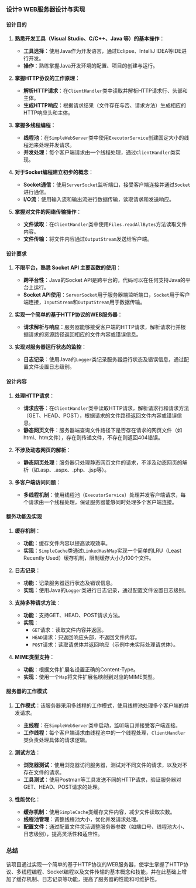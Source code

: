 ### 设计9 WEB服务器设计与实现

#### 设计目的

1. **熟悉开发工具（Visual Studio、C/C++、Java 等）的基本操作**：
   - **工具选择**：使用Java作为开发语言，通过Eclipse、IntelliJ IDEA等IDE进行开发。
   - **操作**：熟练掌握Java开发环境的配置、项目的创建与运行。

2. **掌握HTTP协议的工作原理**：
   - **解析HTTP请求**：在`ClientHandler`类中读取并解析HTTP请求行、头部和主体。
   - **生成HTTP响应**：根据请求结果（文件存在与否、请求方法）生成相应的HTTP响应头和主体。

3. **掌握多线程编程**：
   - **线程池**：在`SimpleWebServer`类中使用`ExecutorService`创建固定大小的线程池来处理并发请求。
   - **并发处理**：每个客户端请求由一个线程处理，通过`ClientHandler`类实现。

4. **对于Socket编程建立初步的概念**：
   - **Socket通信**：使用`ServerSocket`监听端口，接受客户端连接并通过`Socket`进行通信。
   - **I/O流**：使用输入流和输出流进行数据传输，读取请求和发送响应。

5. **掌握对文件的网络传输操作**：
   - **文件读取**：在`ClientHandler`类中使用`Files.readAllBytes`方法读取文件内容。
   - **文件传输**：将文件内容通过`OutputStream`发送给客户端。

#### 设计要求

1. **不限平台，熟悉 Socket API 主要函数的使用**：
   - **跨平台性**：Java的Socket API是跨平台的，代码可以在任何支持Java的平台上运行。
   - **Socket API使用**：`ServerSocket`用于服务器端监听端口，`Socket`用于客户端连接，`InputStream`和`OutputStream`用于数据传输。

2. **实现一个简单的基于HTTP协议的WEB服务器**：
   - **请求解析与响应**：服务器能够接受客户端的HTTP请求，解析请求行并根据请求的资源路径返回相应的文件内容或错误信息。

3. **实现对服务器运行状态的监控**：
   - **日志记录**：使用Java的`Logger`类记录服务器运行状态及错误信息，通过配置文件设置日志级别。

#### 设计内容

1. **处理HTTP请求**：
   - **请求应答**：在`ClientHandler`类中读取HTTP请求，解析请求行和请求方法（GET、HEAD、POST），根据请求的文件路径返回文件内容或错误信息。
   - **静态网页文件**：服务器端查询文件路径下是否存在请求的网页文件（如html、htm文件），存在则传递文件，不存在则返回404错误。

2. **不涉及动态网页的解析**：
   - **静态网页处理**：服务器只处理静态网页文件的请求，不涉及动态网页的解析（如.asp、.aspx、.php、.jsp等）。

3. **多客户端访问问题**：
   - **多线程机制**：使用线程池（`ExecutorService`）处理并发客户端请求，每个请求由一个线程处理，保证服务器能够同时处理多个客户端连接。

#### 额外功能及实现

1. **缓存机制**：
   - **功能**：缓存文件内容以提高读取效率。
   - **实现**：`SimpleCache`类通过`LinkedHashMap`实现一个简单的LRU（Least Recently Used）缓存机制，限制缓存大小为100个文件。

2. **日志记录**：
   - **功能**：记录服务器运行状态及错误信息。
   - **实现**：使用Java的`Logger`类进行日志记录，通过配置文件设置日志级别。

3. **支持多种请求方法**：
   - **功能**：支持GET、HEAD、POST请求方法。
   - **实现**：
     - `GET`请求：读取文件内容并返回。
     - `HEAD`请求：只返回响应头部，不返回文件内容。
     - `POST`请求：读取请求体并返回响应（示例中未实际处理请求体）。

4. **MIME类型支持**：
   - **功能**：根据文件扩展名设置正确的Content-Type。
   - **实现**：使用一个`Map`将文件扩展名映射到对应的MIME类型。

#### 服务器的工作模式

1. **工作模式**：该服务器采用多线程的工作模式，使用线程池处理多个客户端的并发请求。
   - **主线程**：在`SimpleWebServer`类中启动，监听端口并接受客户端连接。
   - **工作线程**：每个客户端请求由线程池中的一个线程处理，`ClientHandler`类负责处理具体的请求逻辑。

2. **测试方法**：
   - **浏览器测试**：使用浏览器访问服务器，测试对不同文件的请求，以及对不存在文件的请求。
   - **工具测试**：使用Postman等工具发送不同的HTTP请求，验证服务器对GET、HEAD、POST请求的处理。

3. **性能优化**：
   - **缓存机制**：使用`SimpleCache`类缓存文件内容，减少文件读取次数。
   - **线程池管理**：调整线程池大小，优化并发请求处理。
   - **配置文件**：通过配置文件灵活调整服务器参数（如端口号、线程池大小、日志级别），提高灵活性和适应性。

### 总结

该项目通过实现一个简单的基于HTTP协议的WEB服务器，使学生掌握了HTTP协议、多线程编程、Socket编程以及文件传输的基本概念和技能，并在此基础上增加了缓存机制、日志记录等功能，提高了服务器的性能和可维护性。